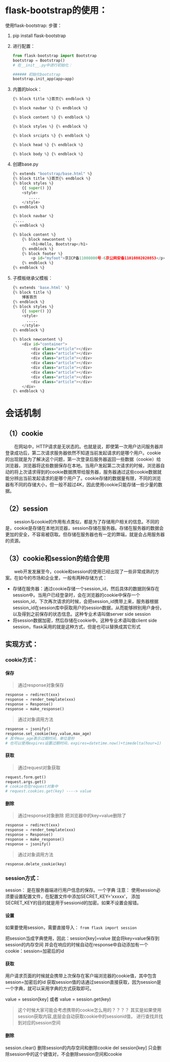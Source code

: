 # flask-bootstrap的使用：

使用flask-bootstrap:
步骤：

1. pip install flask-bootstrap

2. 进行配置：

   ```python
   from flask-bootstrap import Bootstrap
   bootstrap = Bootstrap()
   # 在__init__.py中进行初始化：
   
   ###### 初始化bootstrap
   bootstrap.init_app(app=app)
   ```
   


 

3. 内置的block：

   ```python
   {% block title %}首页{% endblock %}
   
   {% block navbar %} {% endblock %}
   
   {% block content %} {% endblock %}
   
   {% block styles %} {% endblock %}
   
   {% block srcipts %} {% endblock %}
   
   {% block head %} {% endblock %}
   
   {% block body %} {% endblock %}
   ```

4. 创建base.py

   ```python
   {% extends "bootstrap/base.html" %}
   {% block title %}首页{% endblock %}
   {% block styles %}
       {{ super() }}
       <style>
          .....
       </style>
   {% endblock %}
   
   {% block navbar %}
   	....
   {% endblock %}
   
   {% block content %}
       {% block newcontent %}
           <h1>Hello, Bootstrap</h1>
       {% endblock %}
       {% block footer %}
           <p id="myfoot">京ICP备11008000号-6京公网安备11010802020853</p>
       {% endblock %}
   {% endblock %}
   ```

   

5. 子模板继承父模板：

   ```python
   {% extends 'base.html' %}
   {% block title %}
       博客首页
   {% endblock %}
   {% block styles %}
       {{ super() }}
       <style>
         .....
       </style>
   {% endblock %}
   
   {% block newcontent %}
       <div id="container">
           <div class="article"></div>
           <div class="article"></div>
           <div class="article"></div>
           <div class="article"></div>
           <div class="article"></div>
           <div class="article"></div>
           <div class="article"></div>
           <div class="article"></div>
       </div>
   {% endblock %}
   ```
   


# 会话机制

## （1）cookie

　　在网站中，HTTP请求是无状态的。也就是说，即使第一次用户访问服务器并登录成功后，第二次请求服务器依然不知道当前发起请求的是哪个用户。cookie的出现就是为了解决这个问题，第一次登录后服务器返回一些数据（cookie）给浏览器，浏览器将这些数据保存在本地。当用户发起第二次请求的时候，浏览器自动的将上次请求得到的cookie数据携带给服务器，服务器通过这些cookie数据就能分辨出当前发起请求的是哪个用户了。cookie存储的数据量有限，不同的浏览器有不同的存储大小，但一般不超过4K，因此使用cookie只能存储一些少量的数据。

## （2）session

　　session与cookie的作用有点类似，都是为了存储用户相关的信息。不同的是，cookie是存储在本地浏览器，session存储在服务器。存储在服务器的数据会更加的安全，不容易被窃取。但存储在服务器也有一定的弊端，就是会占用服务器的资源。

## （3）cookie和session的结合使用

　　web开发发展至今，cookie和session的使用已经出现了一些非常成熟的方案。在如今的市场和企业里，一般有两种存储方式：

- 存储在服务器：通过cookie存储一个session_id，然后具体的数据则保存在session中。当用户已经登录时，会在浏览器的cookie中保存一个session_id，下次再次请求的时候，会把session_id携带上来，服务器根据session_id在session库中获取用户的session数据，从而能够辨别用户身份，以及得到之前保存的状态信息。这种专业术语叫做server side session
- 将session数据加密，然后存储在cookie中。这种专业术语叫做client side session，flask采用的就是这种方式，但是也可以替换成其它形式



## 实现方式：

### cookie方式：

#### 保存

> 通过response对象保存

```python
response = redirect(xxx)
response = render_template(xxx)
response = Response()
response = make_response()
```

> 通过对象调用方法

```python
response = jsonify()
response.set_cookie(key,value,max_age)
# 其中max_age表示过期时间，单位是秒
# 也可以使用expires设置过期时间，expires=datetime.now()+timedelta(hour=1)
```

#### 获取

> 通过request对象获取

```python
request.form.get()
request.args.get()
# cookie也在request对象中
# request.cookies.get(key) ----> value
```

#### 删除

> 通过response对象删除 把浏览器中的key=value删除了

```python
response = redirect(xxx)
response = render_template(xxx)
response = Response()
response = make_response()
response = jsonify()
```

> 通过对象调用方法

```python
response.delete_cookie(key)
```



### session方式：

session：  是在服务器端进行用户信息的保存。一个字典
注意：
使用session必须要设置配置文件，在配置文件中添加SECRET_KEY='xxxxx'，
添加SECRET_KEY的目的就是用于sessionid的加密。如果不设置会报错。

#### 设置

如果要使用session，需要直接导入：
`from flask import session`

把session当成字典使用，因此：session[key]=value
就会将key=value保存到session的内存空间
并会在响应的时候自动在response中自动添加有一个cookie：session=加密后的id 

#### 获取

用户请求页面的时候就会携带上次保存在客户端浏览器的cookie值，其中包含session=加密后的id
获取session值的话通过session直接获取，因为session是一个字典，就可以采用字典的方式获取即可。

value = session[key] 或者 value = session.get(key)

> 这个时候大家可能会考虑携带的cookie怎么用的？？？？
> 其实是如果使用session获取内容,底层会自动获取cookie中的sessionid值，
> 进行查找并找到对应的session空间

#### 删除

session.clear()  删除session的内存空间和删除cookie
del session[key]  只会删除session中的这个键值对，不会删除session空间和cookie

